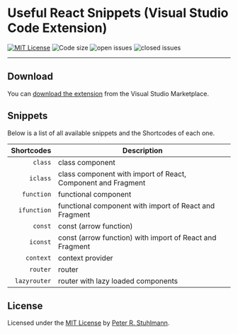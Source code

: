 # Useful React Snippets (Visual Studio Code Extension)

[![MIT License](https://img.shields.io/github/license/peter-stuhlmann/ReactSnippets-vscode.svg)](https://github.com/peter-stuhlmann/ReactSnippets-vscode/blob/master/LICENSE)
![Code size](https://img.shields.io/github/languages/code-size/peter-stuhlmann/ReactSnippets-vscode.svg)
![open issues](https://img.shields.io/github/issues/peter-stuhlmann/ReactSnippets-vscode.svg)
![closed issues](https://img.shields.io/github/issues-closed/peter-stuhlmann/ReactSnippets-vscode.svg)

---

## Download

You can [download the extension](https://marketplace.visualstudio.com/items?itemName=peter-stuhlmann.react-snippets) from the Visual Studio Marketplace.

## Snippets

Below is a list of all available snippets and the Shortcodes of each one.

|   Shortcodes | Description                                                  |
| -----------: | ------------------------------------------------------------ |
|      `class` | class component                                              |
|     `iclass` | class component with import of React, Component and Fragment |
|   `function` | functional component                                         |
|  `ifunction` | functional component with import of React and Fragment       |
|      `const` | const (arrow function)                                       |
|     `iconst` | const (arrow function) with import of React and Fragment     |
|    `context` | context provider                                             |
|     `router` | router                                                       |
| `lazyrouter` | router with lazy loaded components                           |

## License

Licensed under the [MIT License](https://github.com/peter-stuhlmann/ReactSnippets-vscode/blob/master/LICENSE) by [Peter R. Stuhlmann](https://peter-stuhlmann-webentwicklung.de).

